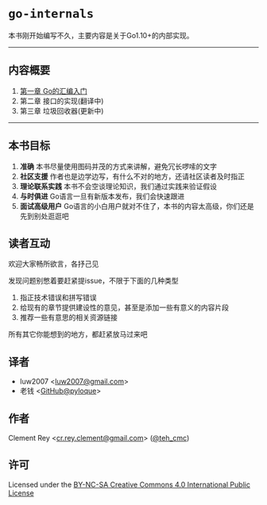 # `go-internals`

本书刚开始编写不久，主要内容是关于Go1.10+的内部实现。

---

## 内容概要

1. [第一章 Go的汇编入门](chapter1.md)
2. 第二章 接口的实现(翻译中)
3. 第三章 垃圾回收器(更新中)

---

## 本书目标

1. **准确** 本书尽量使用图码并茂的方式来讲解，避免冗长啰嗦的文字
2. **社区支援** 作者也是边学边写，有什么不对的地方，还请社区读者及时指正
3. **理论联系实践** 本书不会空谈理论知识，我们通过实践来验证假设
4. **与时俱进** Go语言一旦有新版本发布，我们会快速跟进
5. **面试高级用户** Go语言的小白用户就对不住了，本书的内容太高级，你们还是先到别处逛逛吧

## 读者互动
欢迎大家畅所欲言，各抒己见

发现问题别憋着要赶紧提issue，不限于下面的几种类型
1. 指正技术错误和拼写错误
2. 给现有的章节提供建设性的意见，甚至是添加一些有意义的内容片段
3. 推荐一些有意思的相关资源链接

所有其它你能想到的地方，都赶紧放马过来吧

## 译者

- luw2007 <<luw2007@gmail.com>>
- 老钱 <<GitHub@pyloque>>

## 作者

Clement Rey <<cr.rey.clement@gmail.com>> ([@teh_cmc](https://twitter.com/teh_cmc))

## 许可

Licensed under the [BY-NC-SA Creative Commons 4.0 International Public License](http://creativecommons.org/licenses/by-nc-sa/4.0/)
